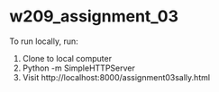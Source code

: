 # w209_assignment_03

To run locally, run:
1. Clone to local computer
2. Python -m SimpleHTTPServer
3. Visit http://localhost:8000/assignment03sally.html
